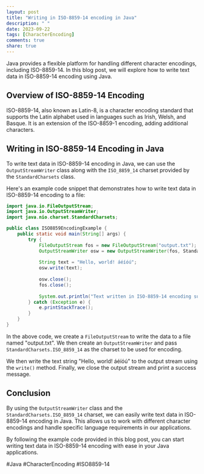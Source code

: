 ```yaml
---
layout: post
title: "Writing in ISO-8859-14 encoding in Java"
description: " "
date: 2023-09-22
tags: [CharacterEncoding]
comments: true
share: true
---
```


Java provides a flexible platform for handling different character encodings, including ISO-8859-14. In this blog post, we will explore how to write text data in ISO-8859-14 encoding using Java.

## Overview of ISO-8859-14 Encoding

ISO-8859-14, also known as Latin-8, is a character encoding standard that supports the Latin alphabet used in languages such as Irish, Welsh, and Basque. It is an extension of the ISO-8859-1 encoding, adding additional characters.

## Writing in ISO-8859-14 Encoding in Java

To write text data in ISO-8859-14 encoding in Java, we can use the `OutputStreamWriter` class along with the `ISO_8859_14` charset provided by the `StandardCharsets` class.

Here's an example code snippet that demonstrates how to write text data in ISO-8859-14 encoding to a file:

```java
import java.io.FileOutputStream;
import java.io.OutputStreamWriter;
import java.nio.charset.StandardCharsets;

public class ISO8859EncodingExample {
    public static void main(String[] args) {
        try {
            FileOutputStream fos = new FileOutputStream("output.txt");
            OutputStreamWriter osw = new OutputStreamWriter(fos, StandardCharsets.ISO_8859_14);
            
            String text = "Hello, world! áéíóú";
            osw.write(text);
            
            osw.close();
            fos.close();
            
            System.out.println("Text written in ISO-8859-14 encoding successfully.");
        } catch (Exception e) {
            e.printStackTrace();
        }
    }
}
```

In the above code, we create a `FileOutputStream` to write the data to a file named "output.txt". We then create an `OutputStreamWriter` and pass `StandardCharsets.ISO_8859_14` as the charset to be used for encoding.

We then write the text string "Hello, world! áéíóú" to the output stream using the `write()` method. Finally, we close the output stream and print a success message.

## Conclusion

By using the `OutputStreamWriter` class and the `StandardCharsets.ISO_8859_14` charset, we can easily write text data in ISO-8859-14 encoding in Java. This allows us to work with different character encodings and handle specific language requirements in our applications.

By following the example code provided in this blog post, you can start writing text data in ISO-8859-14 encoding with ease in your Java applications.

#Java #CharacterEncoding #ISO8859-14